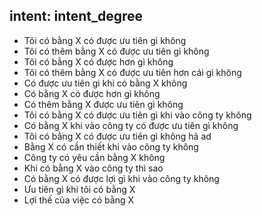 ## intent: intent_degree
- Tôi có bằng X có được ưu tiên gì không
- Tôi có thêm bằng X có được ưu tiên gì không
- Tôi có bằng X có được hơn gì không
- Tôi có thêm bằng X có được ưu tiên hơn cái gì không
- Có được ưu tiên gì khi có bằng X không
- Có bằng X có được hơn gì không
- Có thêm bằng X được ưu tiên gì không
- Tôi có bằng X có được ưu tiên gì khi vào công ty không
- Có bằng X khi vào công ty có được ưu tiên gì không
- Tôi có bằng X có được ưu tiên gì không hả ad
- Bằng X có cần thiết khi vào công ty không
- Công ty có yêu cần bằng X không
- Khi có bằng X vào công ty thì sao
- Có bằng X có được lợi gì khi vào công ty không
- Ưu tiên gì khi tôi có bằng X
- Lợi thế của việc có bằng X
